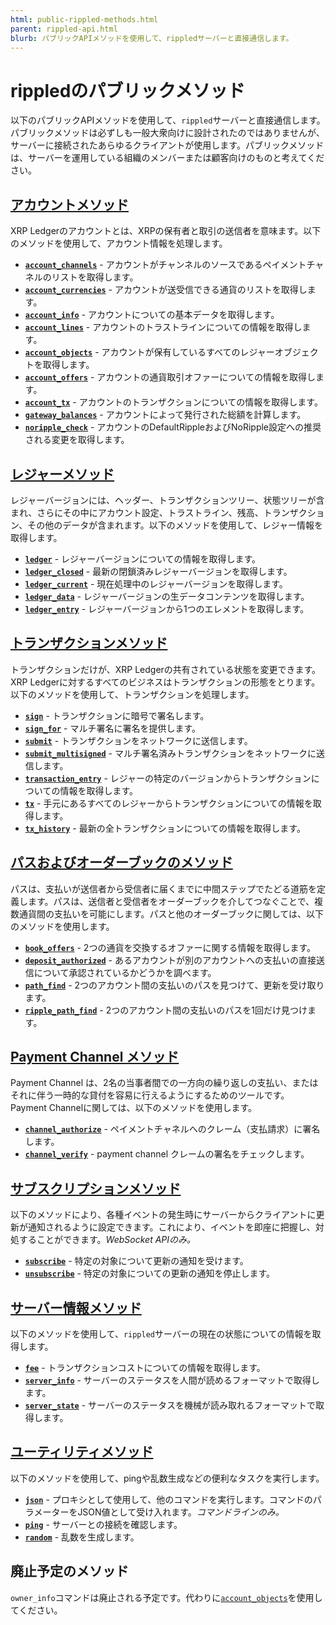 ```yaml
---
html: public-rippled-methods.html
parent: rippled-api.html
blurb: パブリックAPIメソッドを使用して、rippledサーバーと直接通信します。
---
```

# rippledのパブリックメソッド

以下のパブリックAPIメソッドを使用して、`rippled`サーバーと直接通信します。パブリックメソッドは必ずしも一般大衆向けに設計されたのではありませんが、サーバーに接続されたあらゆるクライアントが使用します。パブリックメソッドは、サーバーを運用している組織のメンバーまたは顧客向けのものと考えてください。


## [アカウントメソッド](account-methods.html)

XRP Ledgerのアカウントとは、XRPの保有者と取引の送信者を意味ます。以下のメソッドを使用して、アカウント情報を処理します。

* **[`account_channels`](account_channels.html)** - アカウントがチャンネルのソースであるペイメントチャネルのリストを取得します。
* **[`account_currencies`](account_currencies.html)** - アカウントが送受信できる通貨のリストを取得します。
* **[`account_info`](account_info.html)** - アカウントについての基本データを取得します。
* **[`account_lines`](account_lines.html)** - アカウントのトラストラインについての情報を取得します。
* **[`account_objects`](account_objects.html)** - アカウントが保有しているすべてのレジャーオブジェクトを取得します。
* **[`account_offers`](account_offers.html)** - アカウントの通貨取引オファーについての情報を取得します。
* **[`account_tx`](account_tx.html)** - アカウントのトランザクションについての情報を取得します。
* **[`gateway_balances`](gateway_balances.html)** - アカウントによって発行された総額を計算します。
* **[`noripple_check`](noripple_check.html)** - アカウントのDefaultRippleおよびNoRipple設定への推奨される変更を取得します。


## [レジャーメソッド](ledger-methods.html)

レジャーバージョンには、ヘッダー、トランザクションツリー、状態ツリーが含まれ、さらにその中にアカウント設定、トラストライン、残高、トランザクション、その他のデータが含まれます。以下のメソッドを使用して、レジャー情報を取得します。

* **[`ledger`](ledger.html)** - レジャーバージョンについての情報を取得します。
* **[`ledger_closed`](ledger_closed.html)** - 最新の閉鎖済みレジャーバージョンを取得します。
* **[`ledger_current`](ledger_current.html)** - 現在処理中のレジャーバージョンを取得します。
* **[`ledger_data`](ledger_data.html)** - レジャーバージョンの生データコンテンツを取得します。
* **[`ledger_entry`](ledger_entry.html)** - レジャーバージョンから1つのエレメントを取得します。


## [トランザクションメソッド](transaction-methods.html)

トランザクションだけが、XRP Ledgerの共有されている状態を変更できます。XRP Ledgerに対するすべてのビジネスはトランザクションの形態をとります。以下のメソッドを使用して、トランザクションを処理します。

* **[`sign`](sign.html)** - トランザクションに暗号で署名します。
* **[`sign_for`](sign_for.html)** - マルチ署名に署名を提供します。
* **[`submit`](submit.html)** - トランザクションをネットワークに送信します。
* **[`submit_multisigned`](submit_multisigned.html)** - マルチ署名済みトランザクションをネットワークに送信します。
* **[`transaction_entry`](transaction_entry.html)** - レジャーの特定のバージョンからトランザクションについての情報を取得します。
* **[`tx`](tx.html)** - 手元にあるすべてのレジャーからトランザクションについての情報を取得します。
* **[`tx_history`](tx_history.html)** - 最新の全トランザクションについての情報を取得します。


## [パスおよびオーダーブックのメソッド](path-and-order-book-methods.html)

パスは、支払いが送信者から受信者に届くまでに中間ステップでたどる道筋を定義します。パスは、送信者と受信者をオーダーブックを介してつなぐことで、複数通貨間の支払いを可能にします。パスと他のオーダーブックに関しては、以下のメソッドを使用します。

* **[`book_offers`](book_offers.html)** - 2つの通貨を交換するオファーに関する情報を取得します。
* **[`deposit_authorized`](deposit_authorized.html)** - あるアカウントが別のアカウントへの支払いの直接送信について承認されているかどうかを調べます。
* **[`path_find`](path_find.html)** - 2つのアカウント間の支払いのパスを見つけて、更新を受け取ります。
* **[`ripple_path_find`](ripple_path_find.html)** - 2つのアカウント間の支払いのパスを1回だけ見つけます。


## [Payment Channel メソッド](payment-channel-methods.html)

Payment Channel は、2名の当事者間での一方向の繰り返しの支払い、またはそれに伴う一時的な貸付を容易に行えるようにするためのツールです。Payment Channelに関しては、以下のメソッドを使用します。

* **[`channel_authorize`](channel_authorize.html)** - ペイメントチャネルへのクレーム（支払請求）に署名します。
* **[`channel_verify`](channel_verify.html)** - payment channel クレームの署名をチェックします。


## [サブスクリプションメソッド](subscription-methods.html)

以下のメソッドにより、各種イベントの発生時にサーバーからクライアントに更新が通知されるように設定できます。これにより、イベントを即座に把握し、対処することができます。_WebSocket APIのみ。_

* **[`subscribe`](subscribe.html)** - 特定の対象について更新の通知を受けます。
* **[`unsubscribe`](unsubscribe.html)** - 特定の対象についての更新の通知を停止します。


## [サーバー情報メソッド](server-info-methods.html)

以下のメソッドを使用して、`rippled`サーバーの現在の状態についての情報を取得します。

* **[`fee`](fee.html)** - トランザクションコストについての情報を取得します。
* **[`server_info`](server_info.html)** - サーバーのステータスを人間が読めるフォーマットで取得します。
* **[`server_state`](server_state.html)** - サーバーのステータスを機械が読み取れるフォーマットで取得します。


## [ユーティリティメソッド](utility-methods.html)

以下のメソッドを使用して、pingや乱数生成などの便利なタスクを実行します。

* **[`json`](json.html)** - プロキシとして使用して、他のコマンドを実行します。コマンドのパラメーターをJSON値として受け入れます。_コマンドラインのみ。_
* **[`ping`](ping.html)** - サーバーとの接続を確認します。
* **[`random`](random.html)** - 乱数を生成します。


## 廃止予定のメソッド

`owner_info`コマンドは廃止される予定です。代わりに[`account_objects`](account_objects.html)を使用してください。
